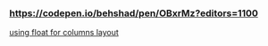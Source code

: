 ### https://codepen.io/behshad/pen/OBxrMz?editors=1100

[using float for columns layout](https://codepen.io/behshad/pen/OBxrMz?editors=1100)